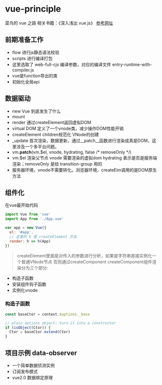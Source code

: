 
# vue-principle

菜鸟的 vue 之路
相关书籍：《深入浅出 vue.js》
[参考网址](https://ustbhuangyi.github.io/vue-analysis/v2/prepare/)

## 前期准备工作

- flow 进行js静态语法校验
- scripts 进行编译打包
- 这里选取了 web-full-cjs 编译参数，对应的编译文件 entry-runtime-with-compiler.js
- vue是function导出的类
- 初始化全局api

## 数据驱动

- new Vue 到底发生了什么
- mount
- render 通过createElement返回虚拟DOM
- virtual DOM  定义了一个vnode类，减少操作DOM性能开销
- createElement children规范化 VNode的创建
- _update  首次渲染，数据更新，通过__patch__函数进行渲染成真是DOM，这里涉及一个多平台问题。
- vm.__patch__(vm.$el, vnode, hydrating, false /* removeOnly */)  
- vm.$el 渲染父节点  vnode 需要渲染的虚拟dom  hydrating 表示是否是服务端渲染；removeOnly 是给 transition-group 用的
- 服务器环境，vnode不需要转化。浏览器环境，createElm调用的是DOM原生方法

## 组件化

在vue最开始代码

```js
import Vue from 'vue'
import App from './App.vue'

var app = new Vue({
  el: '#app',
  // 这里的 h 是 createElement 方法
  render: h => h(App)
})
```

> createElement里面是对传入的参数进行分析，如果是字符串直接实例化一个普通VNode节点
> 否则通过createComponent
> createComponent组件渲染分为三个部分:

+ 构造子函数
+ 安装组件钩子函数
+ 实例化vnode

### 构造子函数

```js
const baseCtor = context.$options._base

// plain options object: turn it into a constructor
if (isObject(Ctor)) {
  Ctor = baseCtor.extend(Ctor)
}
```

## 项目示例 data-observer

+ 一个简单数据侦测实例
+ 订阅发布模式
+ vue2.0 数据绑定原理

